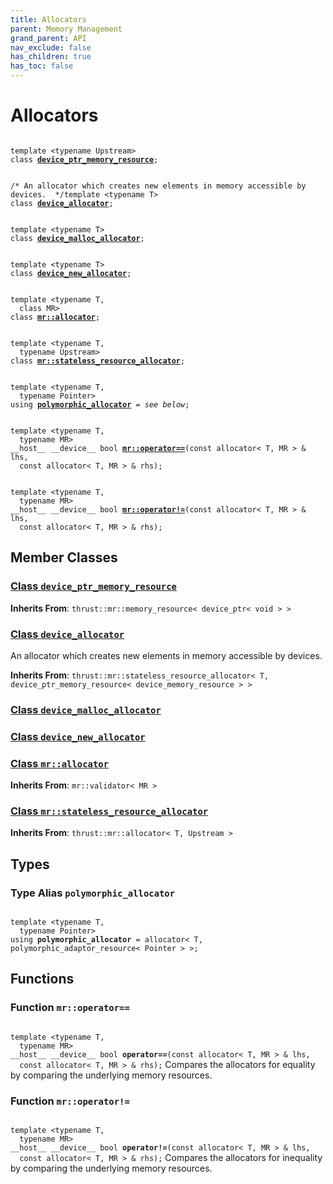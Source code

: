 ```yaml
---
title: Allocators
parent: Memory Management
grand_parent: API
nav_exclude: false
has_children: true
has_toc: false
---
```


# Allocators

<code class="doxybook">
<span>template &lt;typename Upstream&gt;</span>
<span>class <b><a href="/api/classes/classdevice__ptr__memory__resource.html">device&#95;ptr&#95;memory&#95;resource</a></b>;</span>
<br>
<span class="doxybook-comment">/* An allocator which creates new elements in memory accessible by devices.  */</span><span>template &lt;typename T&gt;</span>
<span>class <b><a href="/api/classes/classdevice__allocator.html">device&#95;allocator</a></b>;</span>
<br>
<span>template &lt;typename T&gt;</span>
<span>class <b><a href="/api/classes/classdevice__malloc__allocator.html">device&#95;malloc&#95;allocator</a></b>;</span>
<br>
<span>template &lt;typename T&gt;</span>
<span>class <b><a href="/api/classes/classdevice__new__allocator.html">device&#95;new&#95;allocator</a></b>;</span>
<br>
<span>template &lt;typename T,</span>
<span>&nbsp;&nbsp;class MR&gt;</span>
<span>class <b><a href="/api/classes/classmr_1_1allocator.html">mr::allocator</a></b>;</span>
<br>
<span>template &lt;typename T,</span>
<span>&nbsp;&nbsp;typename Upstream&gt;</span>
<span>class <b><a href="/api/classes/classmr_1_1stateless__resource__allocator.html">mr::stateless&#95;resource&#95;allocator</a></b>;</span>
<br>
<span>template &lt;typename T,</span>
<span>&nbsp;&nbsp;typename Pointer&gt;</span>
<span>using <b><a href="/api/groups/group__allocators.html#using-polymorphic_allocator">polymorphic&#95;allocator</a></b> = <i>see below</i>;</span>
<br>
<span>template &lt;typename T,</span>
<span>&nbsp;&nbsp;typename MR&gt;</span>
<span>__host__ __device__ bool </span><span><b><a href="/api/groups/group__allocators.html#function-operator==">mr::operator==</a></b>(const allocator< T, MR > & lhs,</span>
<span>&nbsp;&nbsp;const allocator< T, MR > & rhs);</span>
<br>
<span>template &lt;typename T,</span>
<span>&nbsp;&nbsp;typename MR&gt;</span>
<span>__host__ __device__ bool </span><span><b><a href="/api/groups/group__allocators.html#function-operator!=">mr::operator!=</a></b>(const allocator< T, MR > & lhs,</span>
<span>&nbsp;&nbsp;const allocator< T, MR > & rhs);</span>
</code>

## Member Classes

<h3 id="class-device_ptr_memory_resource">
<a href="/api/classes/classdevice__ptr__memory__resource.html">Class <code>device&#95;ptr&#95;memory&#95;resource</code>
</a>
</h3>

**Inherits From**:
`thrust::mr::memory_resource< device_ptr< void > >`

<h3 id="class-device_allocator">
<a href="/api/classes/classdevice__allocator.html">Class <code>device&#95;allocator</code>
</a>
</h3>

An allocator which creates new elements in memory accessible by devices. 

**Inherits From**:
`thrust::mr::stateless_resource_allocator< T, device_ptr_memory_resource< device_memory_resource > >`

<h3 id="class-device_malloc_allocator">
<a href="/api/classes/classdevice__malloc__allocator.html">Class <code>device&#95;malloc&#95;allocator</code>
</a>
</h3>

<h3 id="class-device_new_allocator">
<a href="/api/classes/classdevice__new__allocator.html">Class <code>device&#95;new&#95;allocator</code>
</a>
</h3>

<h3 id="class-mr::allocator">
<a href="/api/classes/classmr_1_1allocator.html">Class <code>mr::allocator</code>
</a>
</h3>

**Inherits From**:
`mr::validator< MR >`

<h3 id="class-mr::stateless_resource_allocator">
<a href="/api/classes/classmr_1_1stateless__resource__allocator.html">Class <code>mr::stateless&#95;resource&#95;allocator</code>
</a>
</h3>

**Inherits From**:
`thrust::mr::allocator< T, Upstream >`


## Types

<h3 id="using-polymorphic_allocator">
Type Alias <code>polymorphic&#95;allocator</code>
</h3>

<code class="doxybook">
<span>template &lt;typename T,</span>
<span>&nbsp;&nbsp;typename Pointer&gt;</span>
<span>using <b>polymorphic_allocator</b> = allocator&lt; T, polymorphic&#95;adaptor&#95;resource&lt; Pointer &gt; &gt;;</span></code>

## Functions

<h3 id="function-operator==">
Function <code>mr::operator==</code>
</h3>

<code class="doxybook">
<span>template &lt;typename T,</span>
<span>&nbsp;&nbsp;typename MR&gt;</span>
<span>__host__ __device__ bool </span><span><b>operator==</b>(const allocator< T, MR > & lhs,</span>
<span>&nbsp;&nbsp;const allocator< T, MR > & rhs);</span></code>
Compares the allocators for equality by comparing the underlying memory resources. 

<h3 id="function-operator!=">
Function <code>mr::operator!=</code>
</h3>

<code class="doxybook">
<span>template &lt;typename T,</span>
<span>&nbsp;&nbsp;typename MR&gt;</span>
<span>__host__ __device__ bool </span><span><b>operator!=</b>(const allocator< T, MR > & lhs,</span>
<span>&nbsp;&nbsp;const allocator< T, MR > & rhs);</span></code>
Compares the allocators for inequality by comparing the underlying memory resources. 


